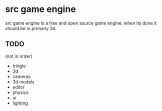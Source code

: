 # src game engine
src game engine is a free and open source game engine. when its done it should be in primarly 3d.

## TODO
(not in order)
* tringle
* 3d
* cameras
* 3d models
* editor
* physics
* ui
* lighting